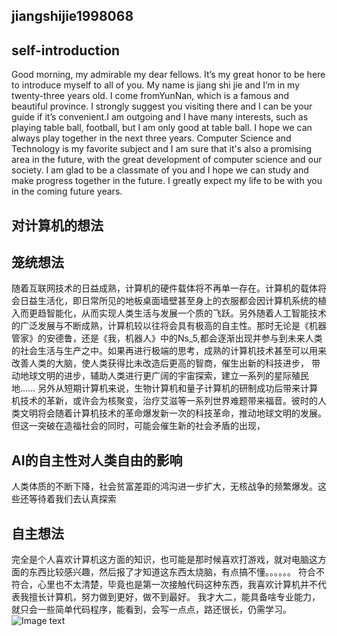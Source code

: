## jiangshijie1998068
## self-introduction 
Good morning, my admirable  my dear fellows. It’s my great honor to be here to introduce myself to all of you. My name is jiang shi jie and I’m in my twenty-three years old. I come fromYunNan, which is a famous and beautiful province. I strongly suggest you visiting there and I can be your guide if it’s convenient.I am outgoing and I have many interests, such as playing table ball, football, but I am only good at table ball. I hope we can always play together in the next three years. Computer Science and Technology is my favorite subject and I am sure that it's also a promising area in the future, with the great development of computer science and our society. I am glad to be a classmate of you and I hope we can study and make progress together in the future. I greatly expect my life to be with you in the coming future years. 

## 对计算机的想法
## 笼统想法
随着互联网技术的日益成熟，计算机的硬件载体将不再单一存在。计算机的载体将会日益生活化，即日常所见的地板桌面墙壁甚至身上的衣服都会因计算机系统的植入而更趋智能化，从而实现人类生活与发展一个质的飞跃。另外随着人工智能技术的广泛发展与不断成熟，计算机较以往将会具有极高的自主性。那时无论是《机器管家》的安德鲁，还是《我，机器人》中的Ns_5,都会逐渐出现并参与到未来人类的社会生活与生产之中。如果再进行极端的思考，成熟的计算机技术甚至可以用来改善人类的大脑，使人类获得比未改造后更高的智商，催生出新的科技进步，
带动地球文明的进步，辅助人类进行更广阔的宇宙探索，建立一系列的星际殖民地……
另外从短期计算机来说，生物计算机和量子计算机的研制成功后带来计算机技术的革新，或许会为核聚变，治疗艾滋等一系列世界难题带来福音。彼时的人类文明将会随着计算机技术的革命爆发新一次的科技革命，推动地球文明的发展。但这一突破在造福社会的同时，可能会催生新的社会矛盾的出现，
## AI的自主性对人类自由的影响
人类体质的不断下降，社会贫富差距的鸿沟进一步扩大，无核战争的频繁爆发。这些还等待着我们去认真探索
## 自主想法
完全是个人喜欢计算机这方面的知识，也可能是那时候喜欢打游戏，就对电脑这方面的东西比较感兴趣，然后报了才知道这东西太烧脑，有点搞不懂。。。。。。
符合不符合，心里也不太清楚，毕竟也是第一次接触代码这种东西，我喜欢计算机并不代表我擅长计算机，努力做到更好，做不到最好。
我才大二，能具备啥专业能力，就只会一些简单代码程序，能看到，会写一点点，路还很长，仍需学习。
![Image text](C:\Users\jsj\Desktop)
